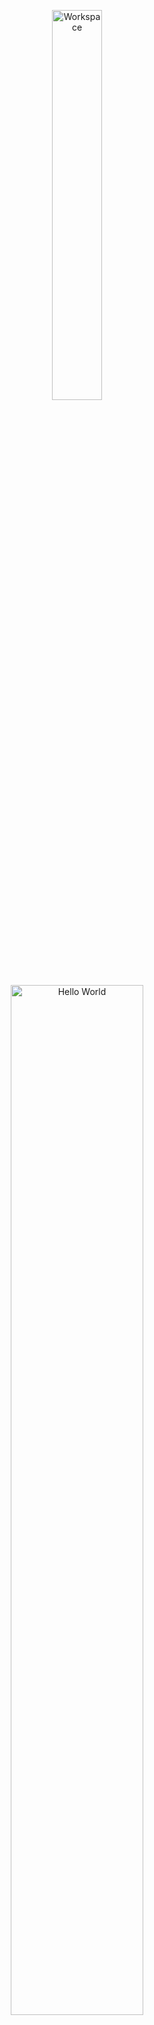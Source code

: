 <div align="center">

<img src="https://github.com/SP-XD/SP-XD/blob/main/images/dev-working_rounded.gif?raw=true" alt="Workspace" width="40%"/><br>
<img src="https://raw.githubusercontent.com/ahmednader/ahmednader/main/assets/hello.gif" width="65%" alt="Hello World"/>

# Hi, I'm Ahmed Nader 👋
🎓 Electronics and Communication Engineering student at **Helwan University**  
⚡ Embedded Systems Enthusiast (**AVR Diploma Graduate**)  
💻 Currently learning **Full Stack Web Development**

</div>

---

### 🚀 Tech Stack

#### 🔹 Embedded Systems  
![C](https://img.shields.io/badge/C-00599C?style=flat&logo=c&logoColor=white)  ![Embedded C](https://img.shields.io/badge/Embedded%20C-8A2BE2?style=flat&logo=c&logoColor=white)  ![Atmel Studio](https://img.shields.io/badge/Atmel%20Studio-1F4F82?style=flat&logo=atmel&logoColor=white)  ![Code::Blocks](https://img.shields.io/badge/Code::Blocks-6DA55F?style=flat&logo=codeblocks&logoColor=white)  

#### 🔹 Web Development  
![HTML](https://img.shields.io/badge/HTML5-E34F26?style=flat&logo=html5&logoColor=white)  ![CSS](https://img.shields.io/badge/CSS3-1572B6?style=flat&logo=css3&logoColor=white)  ![JavaScript](https://img.shields.io/badge/JavaScript-F7DF1E?style=flat&logo=javascript&logoColor=black)  ![React](https://img.shields.io/badge/React-20232A?style=flat&logo=react&logoColor=61DAFB)  ![Node.js](https://img.shields.io/badge/Node.js-339933?style=flat&logo=nodedotjs&logoColor=white)  

#### 🔹 Tools & Platforms
![Git](https://img.shields.io/badge/Git-E44C30?style=flat&logo=git&logoColor=white)  ![GitHub](https://img.shields.io/badge/GitHub-181717?style=flat&logo=github&logoColor=white)  ![VS Code](https://img.shields.io/badge/VS%20Code-0078D4?style=flat&logo=visualstudiocode&logoColor=white)  

---

### 📌 Projects

<!--- 🔹 [AVR Mini Projects](https://github.com/ahmednader/avr-projects) – small AVR-based embedded systems applications  
- 🔹 [Full Stack Web Projects](https://github.com/ahmednader/web-projects) – web applications built with React & Node.js -->  

---

### 📊 GitHub Stats

<div align="center">
  <img src="https://github-readme-stats.vercel.app/api?username=ahmednader&show_icons=true&theme=radical" height="165"/>
  <img src="https://github-readme-stats.vercel.app/api/top-langs/?username=ahmednader&layout=compact&theme=radical" height="165"/>
</div>

---

### 📫 Connect with Me

<p align="left">
  <a href="https://www.linkedin.com/in/ahmed-nader-953a97330" target="_blank">
    <img src="https://img.shields.io/badge/LinkedIn-0077B5?style=flat&logo=linkedin&logoColor=white"/>
  </a>
  <a href="https://github.com/ahmednader" target="_blank">
    <img src="https://img.shields.io/badge/GitHub-181717?style=flat&logo=github&logoColor=white"/>
  </a>
  <a href="mailto:your-email@gmail.com">
    <img src="https://img.shields.io/badge/Email-D14836?style=flat&logo=gmail&logoColor=white"/>
  </a>
</p>

---

<div align="center">

⭐️ From [Ahmed Nader](https://github.com/ahmedelrafe-wq)

</div>

